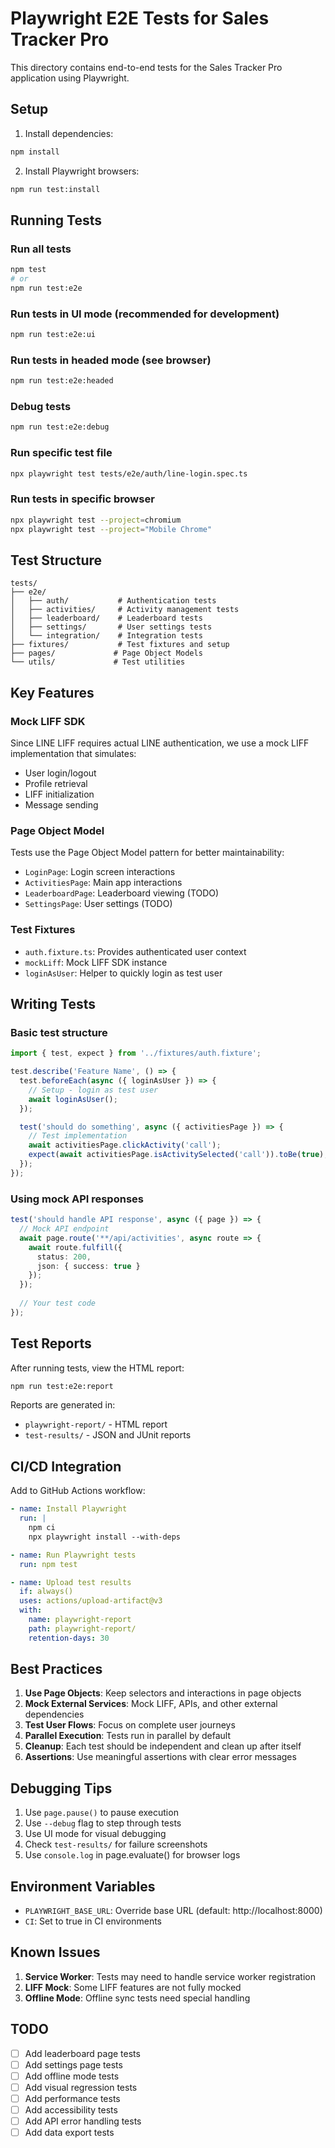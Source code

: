 # Playwright E2E Tests for Sales Tracker Pro

This directory contains end-to-end tests for the Sales Tracker Pro application using Playwright.

## Setup

1. Install dependencies:
```bash
npm install
```

2. Install Playwright browsers:
```bash
npm run test:install
```

## Running Tests

### Run all tests
```bash
npm test
# or
npm run test:e2e
```

### Run tests in UI mode (recommended for development)
```bash
npm run test:e2e:ui
```

### Run tests in headed mode (see browser)
```bash
npm run test:e2e:headed
```

### Debug tests
```bash
npm run test:e2e:debug
```

### Run specific test file
```bash
npx playwright test tests/e2e/auth/line-login.spec.ts
```

### Run tests in specific browser
```bash
npx playwright test --project=chromium
npx playwright test --project="Mobile Chrome"
```

## Test Structure

```
tests/
├── e2e/
│   ├── auth/           # Authentication tests
│   ├── activities/     # Activity management tests
│   ├── leaderboard/    # Leaderboard tests
│   ├── settings/       # User settings tests
│   └── integration/    # Integration tests
├── fixtures/           # Test fixtures and setup
├── pages/             # Page Object Models
└── utils/             # Test utilities
```

## Key Features

### Mock LIFF SDK
Since LINE LIFF requires actual LINE authentication, we use a mock LIFF implementation that simulates:
- User login/logout
- Profile retrieval
- LIFF initialization
- Message sending

### Page Object Model
Tests use the Page Object Model pattern for better maintainability:
- `LoginPage`: Login screen interactions
- `ActivitiesPage`: Main app interactions
- `LeaderboardPage`: Leaderboard viewing (TODO)
- `SettingsPage`: User settings (TODO)

### Test Fixtures
- `auth.fixture.ts`: Provides authenticated user context
- `mockLiff`: Mock LIFF SDK instance
- `loginAsUser`: Helper to quickly login as test user

## Writing Tests

### Basic test structure
```typescript
import { test, expect } from '../fixtures/auth.fixture';

test.describe('Feature Name', () => {
  test.beforeEach(async ({ loginAsUser }) => {
    // Setup - login as test user
    await loginAsUser();
  });

  test('should do something', async ({ activitiesPage }) => {
    // Test implementation
    await activitiesPage.clickActivity('call');
    expect(await activitiesPage.isActivitySelected('call')).toBe(true);
  });
});
```

### Using mock API responses
```typescript
test('should handle API response', async ({ page }) => {
  // Mock API endpoint
  await page.route('**/api/activities', async route => {
    await route.fulfill({
      status: 200,
      json: { success: true }
    });
  });
  
  // Your test code
});
```

## Test Reports

After running tests, view the HTML report:
```bash
npm run test:e2e:report
```

Reports are generated in:
- `playwright-report/` - HTML report
- `test-results/` - JSON and JUnit reports

## CI/CD Integration

Add to GitHub Actions workflow:
```yaml
- name: Install Playwright
  run: |
    npm ci
    npx playwright install --with-deps

- name: Run Playwright tests
  run: npm test

- name: Upload test results
  if: always()
  uses: actions/upload-artifact@v3
  with:
    name: playwright-report
    path: playwright-report/
    retention-days: 30
```

## Best Practices

1. **Use Page Objects**: Keep selectors and interactions in page objects
2. **Mock External Services**: Mock LIFF, APIs, and other external dependencies
3. **Test User Flows**: Focus on complete user journeys
4. **Parallel Execution**: Tests run in parallel by default
5. **Cleanup**: Each test should be independent and clean up after itself
6. **Assertions**: Use meaningful assertions with clear error messages

## Debugging Tips

1. Use `page.pause()` to pause execution
2. Use `--debug` flag to step through tests
3. Use UI mode for visual debugging
4. Check `test-results/` for failure screenshots
5. Use `console.log` in page.evaluate() for browser logs

## Environment Variables

- `PLAYWRIGHT_BASE_URL`: Override base URL (default: http://localhost:8000)
- `CI`: Set to true in CI environments

## Known Issues

1. **Service Worker**: Tests may need to handle service worker registration
2. **LIFF Mock**: Some LIFF features are not fully mocked
3. **Offline Mode**: Offline sync tests need special handling

## TODO

- [ ] Add leaderboard page tests
- [ ] Add settings page tests  
- [ ] Add offline mode tests
- [ ] Add visual regression tests
- [ ] Add performance tests
- [ ] Add accessibility tests
- [ ] Add API error handling tests
- [ ] Add data export tests